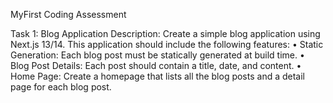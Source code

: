 MyFirst Coding Assessment

Task 1: Blog Application
Description:
    Create a simple blog application using Next.js 13/14. This application should include the following
    features:
        • Static Generation: Each blog post must be statically generated at build time.
        • Blog Post Details: Each post should contain a title, date, and content.
        • Home Page: Create a homepage that lists all the blog posts and a detail page for each blog
          post.
